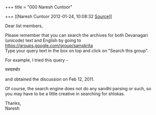 +++
title = "000 Naresh Cuntoor"

+++
[[Naresh Cuntoor	2012-01-24, 10:08:32 [Source](https://groups.google.com/g/samskrita/c/6ptwtvROths)]]



Dear list members,  
  
Please remember that you can search the archives for both Devanagari (unicode) text and English by going to  
<https://groups.google.com/group/samskrita>  
Type your query text in the box on top and click on "Search this group".  
  
For example, I tried this query -  
  
यस्याश्चोर  
  
and obtained the discussion on Feb 12, 2011.  
  
Of course, the search engine does not do any sandhi parsing or such, so you may have to be a little creative in searching for shlokas.  
  
  
Thanks,  
Naresh  

